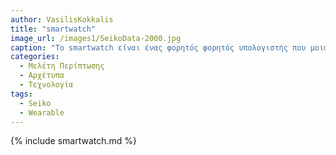 ```yaml
---
author: VasilisKokkalis
title: "smartwatch"
image_url: /images1/SeikoData-2000.jpg
caption: "Το smartwatch είναι ένας φορητός φορητός υπολογιστής που μοιάζει με ρολόι χειρός. Τα περισσότερα σύγχρονα έξυπνα ρολόγια λειτουργούν μέσω οθόνης αφής και βασίζονται σε εφαρμογές για κινητά που εκτελούνται σε μια συνδεδεμένη συσκευή (όπως ένα smartphone ) προκειμένου να παρέχουν βασικές λειτουργίες."
categories:
  - Μελέτη Περίπτωσης
  - Αρχέτυπα
  - Τεχνολογία
tags:
  - Seiko
  - Wearable
---
```


{% include smartwatch.md %}
